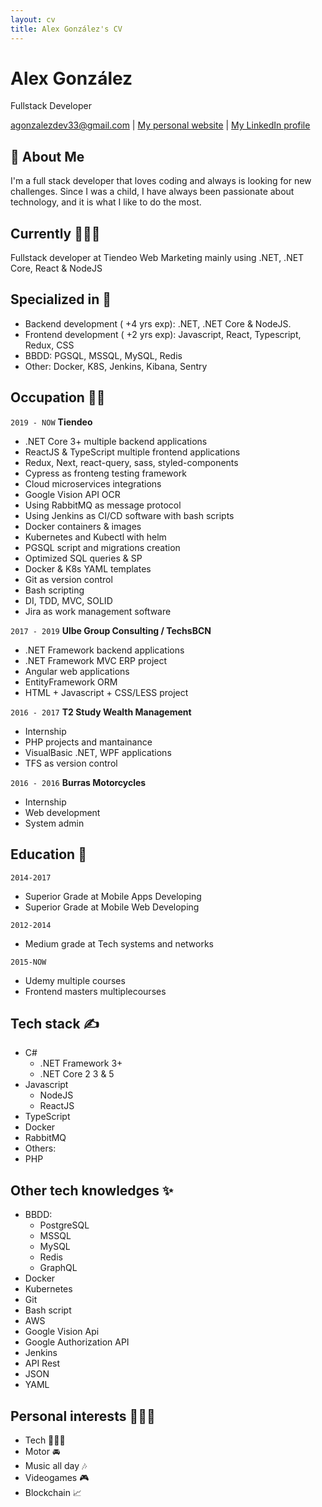 ```yaml
---
layout: cv
title: Alex González's CV
---
```

# Alex González
Fullstack Developer

<div id="webaddress">
<a href="agonzalezdev33@gmail.com">agonzalezdev33@gmail.com</a>
| <a href="https://agonzalezdev.github.io/">My personal website</a>
| <a href="https://www.linkedin.com/in/alex-gonzalez-dev/">My LinkedIn profile</a>
</div>

## 🚀 About Me

I'm a full stack developer that loves coding and always is looking for new challenges.
Since I was a child, I have always been passionate about technology, and it is what I like to do the most.

## Currently 👨🏻‍💻

Fullstack developer at Tiendeo Web Marketing mainly using .NET, .NET Core, React & NodeJS

## Specialized in 🎯 
- Backend development ( +4 yrs exp): .NET, .NET Core & NodeJS.
- Frontend development ( +2 yrs exp): Javascript, React, Typescript, Redux, CSS
- BBDD: PGSQL, MSSQL, MySQL, Redis
- Other: Docker, K8S, Jenkins, Kibana, Sentry 

## Occupation 👷‍♂️

`2019 - NOW`
__Tiendeo__  
- .NET Core 3+ multiple backend applications  
- ReactJS & TypeScript multiple frontend applications  
- Redux, Next, react-query, sass, styled-components
- Cypress as fronteng testing framework
- Cloud microservices integrations
- Google Vision API OCR  
- Using RabbitMQ as message protocol  
- Using Jenkins as CI/CD software with bash scripts
- Docker containers & images 
- Kubernetes and Kubectl with helm
- PGSQL script and migrations creation
- Optimized SQL queries & SP
- Docker & K8s YAML templates
- Git as version control
- Bash scripting
- DI, TDD, MVC, SOLID  
- Jira as work management software

`2017 - 2019`
__Ulbe Group Consulting / TechsBCN__  
- .NET Framework backend applications
- .NET Framework MVC ERP project 
- Angular web applications
- EntityFramework ORM
- HTML + Javascript + CSS/LESS project

`2016 - 2017`
__T2 Study Wealth Management__  
- Internship
- PHP projects and mantainance
- VisualBasic .NET, WPF applications
- TFS as version control

`2016 - 2016`
__Burras Motorcycles__ 
- Internship
- Web development
- System admin

## Education 📐

`2014-2017` 
- Superior Grade at Mobile Apps Developing
- Superior Grade at Mobile Web Developing

`2012-2014`
- Medium grade at Tech systems and networks

`2015-NOW`
- Udemy multiple courses
- Frontend masters multiplecourses

## Tech stack ✍
- C#
  - .NET Framework 3+
  - .NET Core 2 3 & 5
- Javascript
  - NodeJS
  - ReactJS
- TypeScript
- Docker
- RabbitMQ
- Others:
 - PHP

## Other tech knowledges ✨
- BBDD:
  - PostgreSQL
  - MSSQL
  - MySQL
  - Redis
  - GraphQL
- Docker
- Kubernetes
- Git
- Bash script
- AWS
- Google Vision Api
- Google Authorization API
- Jenkins
- API Rest
- JSON
- YAML

## Personal interests 👨🏻‍💻
- Tech 👨🏻‍💻
- Motor 🚘
- Music all day 🎶
- Videogames 🎮
- Blockchain 📈

